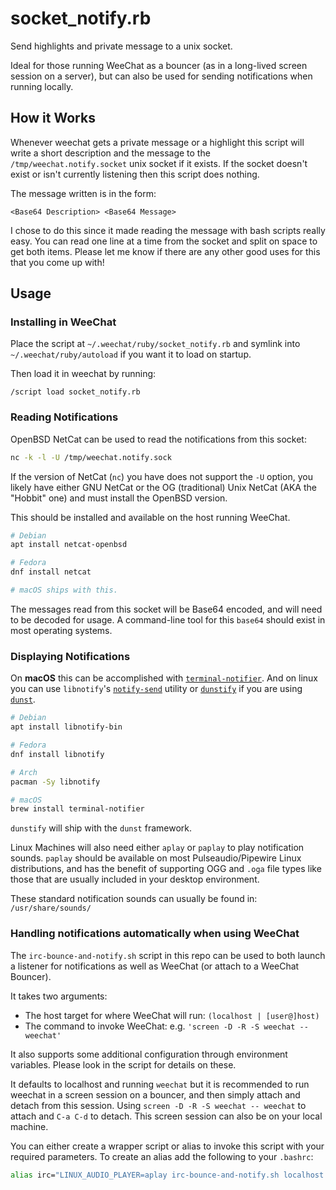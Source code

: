# socket_notify.rb

Send highlights and private message to a unix socket.

Ideal for those running WeeChat as a bouncer (as in a long-lived screen
session on a server), but can also be used for sending notifications when
running locally.

## How it Works

Whenever weechat gets a private message or a highlight this script will write a
short description and the message to the `/tmp/weechat.notify.socket` unix
socket if it exists. If the socket doesn't exist or isn't currently listening
then this script does nothing.

The message written is in the form:

    <Base64 Description> <Base64 Message>

I chose to do this since it made reading the message with bash scripts really
easy. You can read one line at a time from the socket and split on space to get
both items. Please let me know if there are any other good uses for this that
you come up with!

## Usage

### Installing in WeeChat

Place the script at `~/.weechat/ruby/socket_notify.rb` and symlink into
`~/.weechat/ruby/autoload` if you want it to load on startup.

Then load it in weechat by running:

    /script load socket_notify.rb

### Reading Notifications

OpenBSD NetCat can be used to read the notifications from this socket:

```bash
nc -k -l -U /tmp/weechat.notify.sock
```

If the version of NetCat (`nc`) you have does not support the `-U` option, you
likely have either GNU NetCat or the OG (traditional) Unix NetCat (AKA the
"Hobbit" one) and must install the OpenBSD version.

This should be installed and available on the host running WeeChat.

```bash
# Debian
apt install netcat-openbsd

# Fedora
dnf install netcat

# macOS ships with this.
```

The messages read from this socket will be Base64 encoded, and will need to
be decoded for usage. A command-line tool for this `base64` should exist in
most operating systems.

### Displaying Notifications

On **macOS** this can be accomplished with
[`terminal-notifier`](https://github.com/alloy/terminal-notifier). And on linux
you can use `libnotify`'s
[`notify-send`](https://github.com/GNOME/libnotify/blob/master/tools/notify-send.c)
utility or
[`dunstify`](https://github.com/dunst-project/dunst/blob/master/dunstify.c) if
you are using [`dunst`](https://dunst-project.org/).

```bash
# Debian
apt install libnotify-bin

# Fedora
dnf install libnotify

# Arch
pacman -Sy libnotify

# macOS
brew install terminal-notifier
```

`dunstify` will ship with the `dunst` framework.

Linux Machines will also need either `aplay` or `paplay` to play notification
sounds. `paplay` should be available on most Pulseaudio/Pipewire Linux
distributions, and has the benefit of supporting OGG and `.oga` file types
like those that are usually included in your desktop environment.

These standard notification sounds can usually be found in:
`/usr/share/sounds/`

### Handling notifications automatically when using WeeChat

The `irc-bounce-and-notify.sh` script in this repo can be used to both launch
a listener for notifications as well as WeeChat (or attach to a WeeChat
Bouncer).

It takes two arguments:
- The host target for where WeeChat will run: `(localhost | [user@]host)`
- The command to invoke WeeChat: e.g. `'screen -D -R -S weechat -- weechat'`

It also supports some additional configuration through environment
variables. Please look in the script for details on these.

It defaults to localhost and running `weechat` but it is recommended to run
weechat in a screen session on a bouncer, and then simply attach and detach
from this session. Using `screen -D -R -S weechat -- weechat` to attach and
`C-a C-d` to detach. This screen session can also be on your local machine.

You can either create a wrapper script or alias to invoke this script with
your required parameters. To create an alias add the following to your
`.bashrc`:

```bash
alias irc="LINUX_AUDIO_PLAYER=aplay irc-bounce-and-notify.sh localhost 'screen -D -R -S weechat -- weechat'"
```
